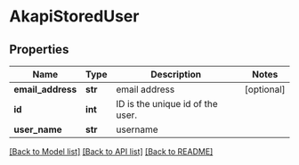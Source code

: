 # AkapiStoredUser

## Properties
Name | Type | Description | Notes
------------ | ------------- | ------------- | -------------
**email_address** | **str** | email address | [optional] 
**id** | **int** | ID is the unique id of the user. | 
**user_name** | **str** | username | 

[[Back to Model list]](../README.md#documentation-for-models) [[Back to API list]](../README.md#documentation-for-api-endpoints) [[Back to README]](../README.md)

